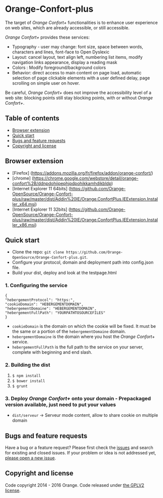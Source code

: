 # Orange-Confort-plus
The target of _Orange Confort+_ functionalities is to enhance user experience on web sites, which are already accessible, or still accessible.

_Orange Confort+_ provides these services:

* Typography - user may change: font size, space between words, characters and lines, font-face to Open Dyslexic
* Layout: cancel layout, text align left, numbering list items, modify navigation links appearance, display a reading mask
* Colors : Modify foreground/background colors
* Behavior: direct access to main content on page load, automatic selection of page clickable elements with a user defined delay, page scrolling on simple user on hover.

Be careful, _Orange Confort+_ does not improve the accessibility level of a web site: blocking points still stay blocking points, with or without _Orange Confort+_.


## Table of contents

- [Browser extension](#browser-extension)
- [Quick start](#quick-start)
- [Bugs and feature requests](#bugs-and-feature-requests)
- [Copyright and license](#copyright-and-license)


## Browser extension
- [Firefox] (https://addons.mozilla.org/fr/firefox/addon/orange-confort/)
- [chrome] (https://chrome.google.com/webstore/detail/orange-confort%2B/ddnpdohiipephjpdpohikkamhdikbldp)
- [Internet Explorer 11 64bits] (https://github.com/Orange-OpenSource/Orange-Confort-plus/raw/master/dist/Addin%20IE/Orange.ConfortPlus.IEExtension.Installer_x64.msi)
- [Internet Explorer 11 32bits] (https://github.com/Orange-OpenSource/Orange-Confort-plus/raw/master/dist/Addin%20IE/Orange.ConfortPlus.IEExtension.Installer_x86.msi)

## Quick start
- Clone the repo: `git clone https://github.com/Orange-OpenSource/Orange-Confort-plus.git`.
- Configure your protocol, domain and deployment path into config.json file.
- Build your dist, deploy and look at the testpage.html

### 1. Configuring the service

```
{
"hebergementProtocol": "https:",
"cookieDomain": "HEBERGEMENTDOMAIN",
"hebergementDomaine": "HEBERGEMENTDOMAIN",
"hebergementFullPath": "YOURPATHTOSOURCEFILES"
}
```

- `cookieDomain` is the domain on which the cookie will be fixed. It must be the same or a portion of the `hebergementDomaine` domain.
- `hebergementDomaine` is the domain where you host the _Orange Confort+_ service.
- `hebergementFullPath` is the full path to the service on your server, complete with beginning and end slash.

### 2. Building the dist

1. `$ npm install`
2. `$ bower install`
3. `$ grunt`

### 3. Deploy _Orange Confort+_ onto your domain - Prepackaged version available, just need to put your values
- `dist/serveur` -> Serveur mode content, allow to share cookie on multiple domain

## Bugs and feature requests

Have a bug or a feature request? Please first check the [issues](https://github.com/Orange-OpenSource/Orange-Confort-plus/issues) and search for existing and closed issues. If your problem or idea is not addressed yet, [please open a new issue](https://github.com/Orange-OpenSource/Orange-Confort-plus/issues/new).

## Copyright and license

Code copyright 2014 - 2016 Orange. Code released under [the GPLV2 license](https://github.com/Orange-OpenSource/Orange-Confort-plus/blob/master/LICENSE).
